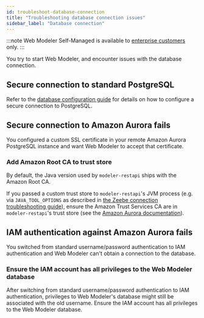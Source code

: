 ```yaml
---
id: troubleshoot-database-connection
title: "Troubleshooting database connection issues"
sidebar_label: "Database connection"
---
```


:::note
Web Modeler Self-Managed is available to [enterprise customers](/reference/licenses.md#web-modeler) only.
:::

You try to start Web Modeler, and encounter issues with the database connection.

## Secure connection to standard PostgreSQL

Refer to the [database configuration guide](../configuration/database.md#configuring-ssl-for-the-database-connection)
for details on how to configure a secure connection to PostgreSQL.

## Secure connection to Amazon Aurora fails

You configured a custom SSL certificate in your remote Amazon Aurora PostgreSQL instance and want Web Modeler to accept
that certificate.

### Add Amazon Root CA to trust store

By default, the Java version used by `modeler-restapi` ships with the Amazon Root CA.

If you passed a custom trust store to `modeler-restapi`'s JVM process (e.g. via `JAVA_TOOL_OPTIONS` as described in
[the Zeebe connection troubleshooting guide](./troubleshoot-zeebe-connection.md#provide-the-certificate-to-the-jvm-trust-store)),
ensure the Amazon Trust Services CA are in `modeler-restapi`'s trust store (see the
[Amazon Aurora documentation](https://aws.amazon.com/blogs/security/how-to-prepare-for-aws-move-to-its-own-certificate-authority/)).

## IAM authentication against Amazon Aurora fails

You switched from standard username/password authentication to IAM authentication and Web Modeler can't obtain a connection to the database.

### Ensure the IAM account has all privileges to the Web Modeler database

After switching from standard username/password authentication to IAM authentication, privileges to Web Modeler's
database might still be associated with the old username.
Ensure the IAM account has all privileges to the Web Modeler database.
